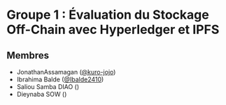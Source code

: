 # Groupe 1 : Évaluation du Stockage Off-Chain avec Hyperledger et IPFS
## Membres
- JonathanAssamagan ([@kuro-jojo](https://github.com/kuro-jojo))
- Ibrahima Balde ([@Ibalde2410](https://github.com/Ibalde2410))
- Saliou Samba DIAO ([]())
- Dieynaba SOW ([]())
